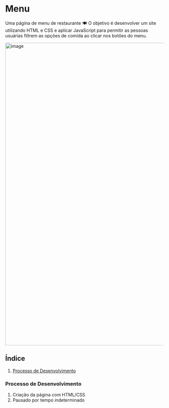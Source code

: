 # Menu

Uma página de menu de restaurante 🍽️ O objetivo é desenvolver um site utilizando HTML e CSS e aplicar JavaScript para permitir as pessoas usuárias filtrem as opções de comida ao clicar nos botões do menu.

<img width="960" alt="image" src="https://github.com/levxyca/menu/assets/19956731/bb1809ab-8780-4003-8ad9-cf24a9fa3497">

## Índice
1. [Processo de Desenvolvimento](#processo-de-desenvolvimento)

### Processo de Desenvolvimento

1. Criação da página com HTML/CSS
2. Pausado por tempo indeterminado
